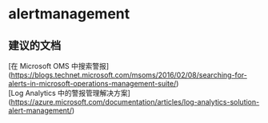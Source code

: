 
<properties
    pageTitle="alertmanagement"
    description="与警报管理相关的问题"
    service="microsoft.operationalinsights"
    resource="operationalinsightsaccounts"
    authors="adoylemsft"
    displayorder=""
    selfHelpType="generic"
    supportTopicIds="32536473"
    resourceTags=""
    productPesIds="15725"
    cloudEnvironments="public, Blackforest, Fairfax"
/>


# alertmanagement


## **建议的文档**
[在 Microsoft OMS 中搜索警报] (https://blogs.technet.microsoft.com/msoms/2016/02/08/searching-for-alerts-in-microsoft-operations-management-suite/) <br>
[Log Analytics 中的警报管理解决方案] (https://azure.microsoft.com/documentation/articles/log-analytics-solution-alert-management/)


<!--HONumber=Oct16_HO3-->


